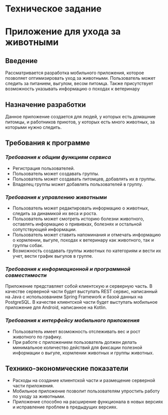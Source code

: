 # Техническое задание
# Приложение для ухода за животными
## Введение
Рассматривается разработка мобильного приложения, 
которое позволяет оптимизировать уход за животными. 
Пользователь может следить за питанием, выгулом, весом питомца.
Также присутствует возможность указывать информацию о походах 
к ветеринару
## Назначение разработки
Данное приложение создается для людей, 
у которых есть домашние питомцы, и работников приютов,
у которых есть много животных, за которыми нужно следить.
## Требования к программе
### _Требования к общим функциям сервиса_
* Регистрация пользователей. 
* Пользователь может создавать группы. 
* Пользователь может создавать питомцев, добавлять их в группы. 
* Владелец группы может добавлять пользователей в группу.
### _Требования к управлению животными_
* Пользователь может редактировать информацию о животных, следить за динамикой их веса и роста.
* Пользователь может смотреть историю болезни животного, оставлять информацию о прививках, болезнях и остальной сопутствующей информации.
* Пользователь может ставить напоминания и отмечать информацию о кормлении, выгуле, походах к ветеринару как животного, так и группы собак.
* Возможность создавать группы животных по категориям и вести их учет, вести график выгулов в группе.
### _Требования к информационной и программной совместимости_
Приложение представляет собой клиентскую и серверную часть.
В качестве серверной части будет выступать REST сервис, написанный на Java с использованием Spring Framework и базой данных на PostgreSQL.
В качестве клиентской части будет выступать мобильное приложение для Android, написанное на Kotlin.
### _Требования к интерфейсу мобильного приложения_
* Пользователь имеет возможность отслеживать вес и рост животного по графику.
* При работе с приложением пользователь должен делать минимальное количество действий для фиксации полезной информации о выгуле, кормлении животных и группы животных.
## Технико-экономические показатели
* Расходы на создание клиентской части и размещение серверной части приложения.
* Мобильное приложение позволит пользователям упростить работу по уходу за животными.
* Приложение способно на расширение функционала в новых версиях и исправление проблем в предыдущих версиях.
